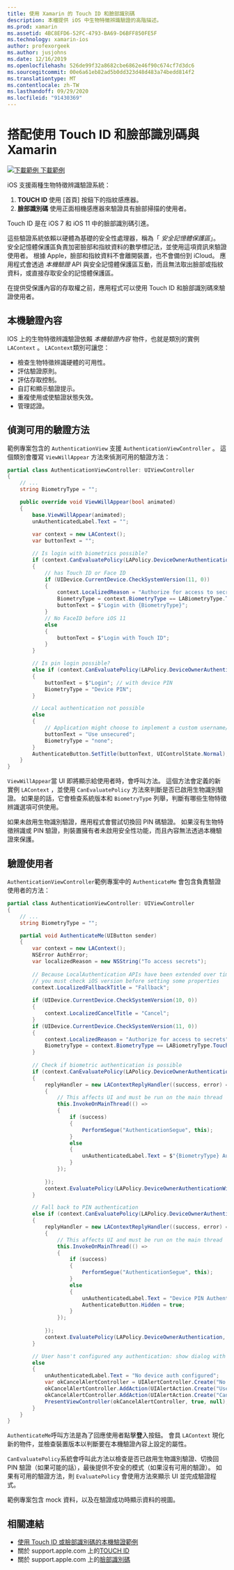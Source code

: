 ```yaml
---
title: 使用 Xamarin 的 Touch ID 和臉部識別碼
description: 本檔提供 iOS 中生物特徵辨識驗證的高階描述。
ms.prod: xamarin
ms.assetid: 4BC8EFD6-52FC-4793-BA69-D6BFF850FE5F
ms.technology: xamarin-ios
author: profexorgeek
ms.author: jusjohns
ms.date: 12/16/2019
ms.openlocfilehash: 526de99f32a8682cbe6862e46f90c674cf7d3dc6
ms.sourcegitcommit: 00e6a61eb82ad5b0dd323d48d483a74bedd814f2
ms.translationtype: MT
ms.contentlocale: zh-TW
ms.lasthandoff: 09/29/2020
ms.locfileid: "91430369"
---
```

# <a name="use-touch-id-and-face-id-with-xamarinios"></a>搭配使用 Touch ID 和臉部識別碼與 Xamarin

[![下載範例](~/media/shared/download.png) 下載範例](https://docs.microsoft.com/samples/xamarin/ios-samples/ios11-faceidsample/)

iOS 支援兩種生物特徵辨識驗證系統：

1. **TOUCH ID** 使用 [首頁] 按鈕下的指紋感應器。
1. **臉部識別碼** 使用正面相機感應器來驗證具有臉部掃描的使用者。

Touch ID 是在 iOS 7 和 iOS 11 中的臉部識別碼引進。

這些驗證系統依賴以硬體為基礎的安全性處理器，稱為「 _安全記憶體保護區_」。 安全記憶體保護區負責加密臉部和指紋資料的數學標記法，並使用這項資訊來驗證使用者。 根據 Apple，臉部和指紋資料不會離開裝置，也不會備份到 iCloud。 應用程式會透過 _本機驗證_ API 與安全記憶體保護區互動，而且無法取出臉部或指紋資料，或直接存取安全的記憶體保護區。

在提供受保護內容的存取權之前，應用程式可以使用 Touch ID 和臉部識別碼來驗證使用者。

## <a name="local-authentication-context"></a>本機驗證內容

IOS 上的生物特徵辨識驗證依賴 _本機驗證內容_ 物件，也就是類別的實例 `LAContext` 。 `LAContext`類別可讓您：

- 檢查生物特徵辨識硬體的可用性。
- 評估驗證原則。
- 評估存取控制。
- 自訂和顯示驗證提示。
- 重複使用或使驗證狀態失效。
- 管理認證。

## <a name="detect-available-authentication-methods"></a>偵測可用的驗證方法

範例專案包含的 `AuthenticationView` 支援 `AuthenticationViewController` 。 這個類別會覆寫 `ViewWillAppear` 方法來偵測可用的驗證方法：

```csharp
partial class AuthenticationViewController: UIViewController
{
    // ...
    string BiometryType = "";

    public override void ViewWillAppear(bool animated)
    {
        base.ViewWillAppear(animated);
        unAuthenticatedLabel.Text = "";
    
        var context = new LAContext();
        var buttonText = "";

        // Is login with biometrics possible?
        if (context.CanEvaluatePolicy(LAPolicy.DeviceOwnerAuthenticationWithBiometrics, out var authError1))
        {
            // has Touch ID or Face ID
            if (UIDevice.CurrentDevice.CheckSystemVersion(11, 0))
            {
                context.LocalizedReason = "Authorize for access to secrets"; // iOS 11
                BiometryType = context.BiometryType == LABiometryType.TouchId ? "Touch ID" : "Face ID";
                buttonText = $"Login with {BiometryType}";
            }
            // No FaceID before iOS 11
            else
            {
                buttonText = $"Login with Touch ID";
            }
        }

        // Is pin login possible?
        else if (context.CanEvaluatePolicy(LAPolicy.DeviceOwnerAuthentication, out var authError2))
        {
            buttonText = $"Login"; // with device PIN
            BiometryType = "Device PIN";
        }

        // Local authentication not possible
        else
        {
            // Application might choose to implement a custom username/password
            buttonText = "Use unsecured";
            BiometryType = "none";
        }
        AuthenticateButton.SetTitle(buttonText, UIControlState.Normal);
    }
}
```

`ViewWillAppear`當 UI 即將顯示給使用者時，會呼叫方法。 這個方法會定義的新實例 `LAContext` ，並使用 `CanEvaluatePolicy` 方法來判斷是否已啟用生物識別驗證。 如果是的話，它會檢查系統版本和 `BiometryType` 列舉，判斷有哪些生物特徵辨識選項可供使用。

如果未啟用生物識別驗證，應用程式會嘗試切換回 PIN 碼驗證。 如果沒有生物特徵辨識或 PIN 驗證，則裝置擁有者未啟用安全性功能，而且內容無法透過本機驗證來保護。

## <a name="authenticate-a-user"></a>驗證使用者

`AuthenticationViewController`範例專案中的 `AuthenticateMe` 會包含負責驗證使用者的方法：

```csharp
partial class AuthenticationViewController: UIViewController
{
    // ...
    string BiometryType = "";

    partial void AuthenticateMe(UIButton sender)
    {
        var context = new LAContext();
        NSError AuthError;
        var localizedReason = new NSString("To access secrets");
    
        // Because LocalAuthentication APIs have been extended over time,
        // you must check iOS version before setting some properties
        context.LocalizedFallbackTitle = "Fallback";
    
        if (UIDevice.CurrentDevice.CheckSystemVersion(10, 0))
        {
            context.LocalizedCancelTitle = "Cancel";
        }
        if (UIDevice.CurrentDevice.CheckSystemVersion(11, 0))
        {
            context.LocalizedReason = "Authorize for access to secrets";
            BiometryType = context.BiometryType == LABiometryType.TouchId ? "TouchID" : "FaceID";
        }
    
        // Check if biometric authentication is possible
        if (context.CanEvaluatePolicy(LAPolicy.DeviceOwnerAuthenticationWithBiometrics, out AuthError))
        {
            replyHandler = new LAContextReplyHandler((success, error) =>
            {
                // This affects UI and must be run on the main thread
                this.InvokeOnMainThread(() =>
                {
                    if (success)
                    {
                        PerformSegue("AuthenticationSegue", this);
                    }
                    else
                    {
                        unAuthenticatedLabel.Text = $"{BiometryType} Authentication Failed";
                    }
                });
    
            });
            context.EvaluatePolicy(LAPolicy.DeviceOwnerAuthenticationWithBiometrics, localizedReason, replyHandler);
        }

        // Fall back to PIN authentication
        else if (context.CanEvaluatePolicy(LAPolicy.DeviceOwnerAuthentication, out AuthError))
        {
            replyHandler = new LAContextReplyHandler((success, error) =>
            {
                // This affects UI and must be run on the main thread
                this.InvokeOnMainThread(() =>
                {
                    if (success)
                    {
                        PerformSegue("AuthenticationSegue", this);
                    }
                    else
                    {
                        unAuthenticatedLabel.Text = "Device PIN Authentication Failed";
                        AuthenticateButton.Hidden = true;
                    }
                });
    
            });
            context.EvaluatePolicy(LAPolicy.DeviceOwnerAuthentication, localizedReason, replyHandler);
        }

        // User hasn't configured any authentication: show dialog with options
        else
        {
            unAuthenticatedLabel.Text = "No device auth configured";
            var okCancelAlertController = UIAlertController.Create("No authentication", "This device does't have authentication configured.", UIAlertControllerStyle.Alert);
            okCancelAlertController.AddAction(UIAlertAction.Create("Use unsecured", UIAlertActionStyle.Default, alert => PerformSegue("AuthenticationSegue", this)));
            okCancelAlertController.AddAction(UIAlertAction.Create("Cancel", UIAlertActionStyle.Cancel, alert => Console.WriteLine("Cancel was clicked")));
            PresentViewController(okCancelAlertController, true, null);
        }
    } 
}
```

`AuthenticateMe`呼叫方法是為了回應使用者點擊**登**入按鈕。 會具 `LAContext` 現化新的物件，並檢查裝置版本以判斷要在本機驗證內容上設定的屬性。

`CanEvaluatePolicy`系統會呼叫此方法以檢查是否已啟用生物識別驗證、切換回 PIN 驗證（如果可能的話），最後提供不安全的模式（如果沒有可用的驗證）。 如果有可用的驗證方法，則 `EvaluatePolicy` 會使用方法來顯示 UI 並完成驗證程式。

範例專案包含 mock 資料，以及在驗證成功時顯示資料的視圖。

## <a name="related-links"></a>相關連結

- [使用 Touch ID 或臉部識別碼的本機驗證範例](/samples/xamarin/ios-samples/ios11-faceidsample/)
- 關於 support.apple.com 上的[TOUCH ID](https://support.apple.com/en-us/HT204587)
- 關於 support.apple.com 上的[臉部識別碼](https://support.apple.com/en-us/HT208108)